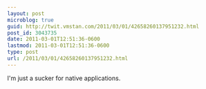 ```yaml
---
layout: post
microblog: true
guid: http://twit.vmstan.com/2011/03/01/42658260137951232.html
post_id: 3043735
date: 2011-03-01T12:51:36-0600
lastmod: 2011-03-01T12:51:36-0600
type: post
url: /2011/03/01/42658260137951232.html
---
```

I'm just a sucker for native applications.
